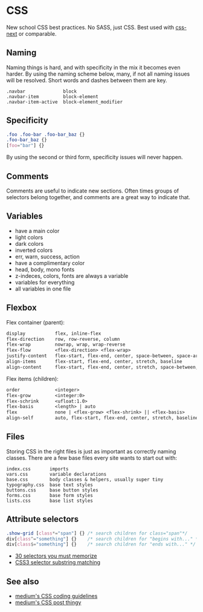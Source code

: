 # CSS
New school CSS best practices. No SASS, just CSS. Best used with
[css-next](https://cssnext.github.io/) or comparable.

## Naming
Naming things is hard, and with specificity in the mix it becomes even harder.
By using the naming scheme below, many, if not all naming issues will be
resolved. Short words and dashes between them are key.
```
.navbar              block
.navbar-item         block-element
.navbar-item-active  block-element_modifier
```

## Specificity
```css
.foo .foo-bar .foo-bar_baz {}
.foo-bar_baz {}
[foo="bar"] {}
```
By using the second or third form, specificity issues will never happen.

## Comments
Comments are useful to indicate new sections. Often times groups of selectors
belong together, and comments are a great way to indicate that.

## Variables
- have a main color
- light colors
- dark colors
- inverted colors
- err, warn, success, action
- have a complimentary color
- head, body, mono fonts
- z-indeces, colors, fonts are always a variable
- variables for everything
- all variables in one file

## Flexbox
Flex container (parent):
```txt
display           flex, inline-flex
flex-direction    row, row-reverse, column
flex-wrap         nowrap, wrap, wrap-reverse
flex-flow         <flex-direction> <flex-wrap>
justify-content   flex-start, flex-end, center, space-between, space-around
align-items       flex-start, flex-end, center, stretch, baseline
align-content     flex-start, flex-end, center, stretch, space-between, space-around
```

Flex items (children):
```txt
order             <integer>
flex-grow         <integer:0>
flex-schrink      <ufloat:1.0>
flex-basis        <length> | auto
flex              none | <flex-grow> <flex-shrink> || <flex-basis>
align-self        auto, flex-start, flex-end, center, stretch, baseline
```

## Files
Storing CSS in the right files is just as important as correctly naming
classes. There are a few base files every site wants to start out with:
```text
index.css       imports
vars.css        variable declarations
base.css        body classes & helpers, usually super tiny
typography.css  base text styles
buttons.css     base button styles
forms.css       base form styles
lists.css       base list styles
```

## Attribute selectors
```css
.show-grid [class*="span"] {} /* search children for class="span"*/
div[class^="something"] {}    /* search children for "begins with..." */
div[class$="something"] {}    /* search children for "ends with..." */
```

- [30 selectors you must memorize](http://code.tutsplus.com/tutorials/the-30-css-selectors-you-must-memorize--net-16048)
- [CSS3 selector substring matching](http://www.impressivewebs.com/css3-attribute-selectors-substring-matching/)

## See also
- [medium's CSS coding guidelines](https://gist.github.com/fat/a47b882eb5f84293c4ed)
- [medium's CSS post thingy](https://medium.com/@fat/mediums-css-is-actually-pretty-fucking-good-b8e2a6c78b06)
